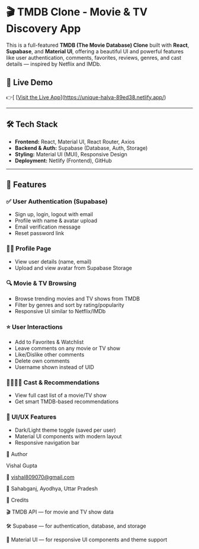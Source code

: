 # 🎬 TMDB Clone - Movie & TV Discovery App

This is a full-featured **TMDB (The Movie Database) Clone** built with **React**, **Supabase**, and **Material UI**, offering a beautiful UI and powerful features like user authentication, comments, favorites, reviews, genres, and cast details — inspired by Netflix and IMDb.

## 🚀 Live Demo

👉[ [[Visit the Live App](https://unique-halva-89ed38.netlify.app/)](https://unique-halva-89ed38.netlify.app/)

---

## 🛠 Tech Stack

- **Frontend:** React, Material UI, React Router, Axios
- **Backend & Auth:** Supabase (Database, Auth, Storage)
- **Styling:** Material UI (MUI), Responsive Design
- **Deployment:** Netlify (Frontend), GitHub

---

## 🔐 Features

### ✅ User Authentication (Supabase)
- Sign up, login, logout with email
- Profile with name & avatar upload
- Email verification message
- Reset password link

### 🧑‍🎤 Profile Page
- View user details (name, email)
- Upload and view avatar from Supabase Storage

### 🔍 Movie & TV Browsing
- Browse trending movies and TV shows from TMDB
- Filter by genres and sort by rating/popularity
- Responsive UI similar to Netflix/IMDb

### ⭐ User Interactions
- Add to Favorites & Watchlist
- Leave comments on any movie or TV show
- Like/Dislike other comments
- Delete own comments
- Username shown instead of UID

### 👨‍👩‍👧‍👦 Cast & Recommendations
- View full cast list of a movie/TV show
- Get smart TMDB-based recommendations

### 🎨 UI/UX Features
- Dark/Light theme toggle (saved per user)
- Material UI components with modern layout
- Responsive navigation bar


🧠 Author

Vishal Gupta

📧 vishal809070@gmail.com

📍 Sahabganj, Ayodhya, Uttar Pradesh



🙌 Credits

🎬 TMDB API — for movie and TV show data

🛠 Supabase — for authentication, database, and storage

🎨 Material UI — for responsive UI components and theme support


